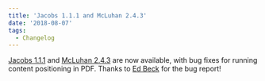 ```yaml
---
title: 'Jacobs 1.1.1 and McLuhan 2.4.3'
date: '2018-08-07'
tags:
  - Changelog
---
```


[Jacobs 1.1.1](https://github.com/pressbooks/pressbooks-jacobs/releases/tag/1.1.1) and
[McLuhan 2.4.3](https://github.com/pressbooks/pressbooks-book/releases/tag/2.4.3) are now
available, with bug fixes for running content positioning in PDF. Thanks to
[Ed Beck](http://ed-beck.com/) for the bug report!
